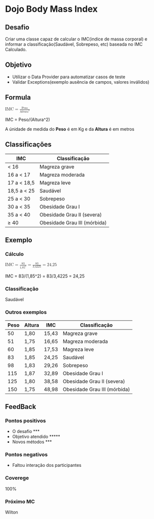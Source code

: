 # Dojo Body Mass Index

## Desafio

Criar uma classe capaz de calcular o IMC(indice de massa corporal) e informar a classificação(Saudável, Sobrepeso, etc) baseada no IMC Calculado.


## Objetivo
- Utilizar o Data Provider para automatizar casos de teste 
- Validar Exceptions(exemplo ausência de campos, valores inválidos)

## Formula

<math>
<mi>
IMC
</mi>
<mo>=</mo>
<mi>
<math>
<mfrac>
<mi>Peso</mi>
<msup><mi>Altura</mi><mn>2</mn></msup>
</mfrac>
</math>
</mi>
</math>

IMC = Peso/(Altura^2)

A únidade de medida do **Peso** é em Kg e da **Altura** é em metros

## Classificações

IMC           | Classificação
------------- | ------------------------------
< 16          | Magreza grave
16 a < 17     | Magreza moderada
17 a < 18,5   | Magreza leve
18,5 a < 25   | Saudável
25 a < 30     | Sobrepeso
30 a < 35     | Obesidade Grau I
35 a < 40     | Obesidade Grau II (severa)
≥ 40          | Obesidade Grau III (mórbida)

## Exemplo 

### Cálculo

<math>
<mi>
IMC
</mi>
<mo>=</mo>
<mi>
<math>
<mfrac>
<mi>83</mi>
<msup><mi>1,85</mi><mn>2</mn></msup>
</mfrac>
</math>
</mi>
<mo>=</mo>
<mi>
<math>
<mfrac>
<mi>83</mi>
<mi>3,4225</mi>
</mfrac>
</math>
</mi>
<mo>=</mo> 
<mi>
24,25
</mi>
</math>

IMC = 83/(1,85^2) = 83/3,4225 = 24,25

### Classificação 
Saudável
### Outros exemplos
Peso          | Altura    | IMC       | Classificação
------------- | --------- | --------- | -------------
50            | 1,80      | 15,43     | Magreza grave
51            | 1,75      | 16,65     | Magreza moderada
60            | 1,85      | 17,53     | Magreza leve
83            | 1,85      | 24,25     | Saudável
98            | 1,83      | 29,26     | Sobrepeso
115           | 1,87      | 32,89     | Obesidade Grau I
125           | 1,80      | 38,58     | Obesidade Grau II (severa)
150           | 1,75      | 48,98     | Obesidade Grau III (mórbida)

## FeedBack
### Pontos positivos
- O desafio \*\*\*
- Objetivo atendido \*\*\*\*\*
- Novos métodos \*\*\*


### Pontos negativos
- Faltou interação dos participantes

### Coverege
100%

### Próximo MC
Wilton